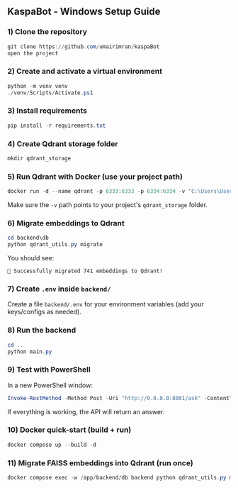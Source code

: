 ## KaspaBot - Windows Setup Guide

### 1) Clone the repository
```powershell
git clone https://github.com/umairimran/kaspaBot
open the project
```

### 2) Create and activate a virtual environment
```powershell
python -m venv venv
./venv/Scripts/Activate.ps1
```

### 3) Install requirements
```powershell
pip install -r requirements.txt
```

### 4) Create Qdrant storage folder
```powershell
mkdir qdrant_storage
```

### 5) Run Qdrant with Docker (use your project path)
```powershell
docker run -d --name qdrant -p 6333:6333 -p 6334:6334 -v "C:\Users\User\Documents\kaspaBot\qdrant_storage:/qdrant/storage" qdrant/qdrant:latest
```

Make sure the `-v` path points to your project's `qdrant_storage` folder.

### 6) Migrate embeddings to Qdrant
```powershell
cd backend\db
python qdrant_utils.py migrate
```

You should see:
```
🎉 Successfully migrated 741 embeddings to Qdrant!
```

### 7) Create `.env` inside `backend/`
Create a file `backend/.env` for your environment variables (add your keys/configs as needed).

### 8) Run the backend
```powershell
cd ..
python main.py
```

### 9) Test with PowerShell
In a new PowerShell window:
```powershell
Invoke-RestMethod -Method Post -Uri "http://0.0.0.0:8001/ask" -ContentType "application/json" -Body '{"question":"What is Kaspa?","conversation_id":"temp1234","user_id":"local_test"}'
```

If everything is working, the API will return an answer.

### 10) Docker quick-start (build + run)
```powershell
docker compose up --build -d
```

### 11) Migrate FAISS embeddings into Qdrant (run once)
```powershell
docker compose exec -w /app/backend/db backend python qdrant_utils.py migrate
```